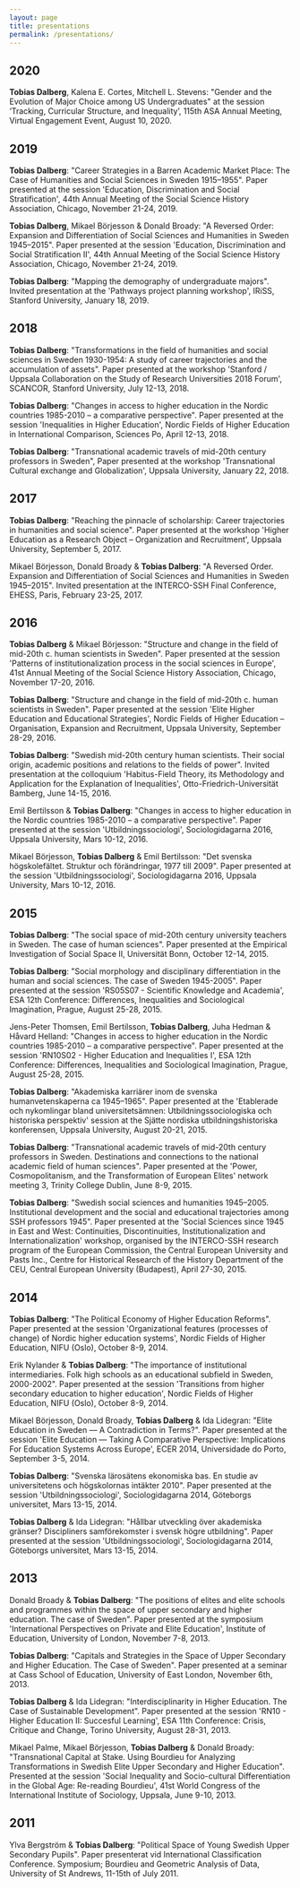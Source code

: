 ```yaml
---
layout: page
title: presentations
permalink: /presentations/
---
```


## 2020

**Tobias Dalberg**, Kalena E. Cortes, Mitchell L. Stevens: "Gender and the Evolution of Major Choice among US Undergraduates" at the session ‘Tracking, Curricular Structure, and Inequality’, 115th ASA Annual Meeting, Virtual Engagement Event, August 10, 2020.

## 2019

**Tobias Dalberg**: "Career Strategies in a Barren Academic Market Place: The Case of Humanities and Social Sciences in Sweden 1915–1955". Paper presented at the session 'Education, Discrimination and Social Stratification', 44th Annual Meeting of the Social Science History Association, Chicago, November 21-24, 2019.

**Tobias Dalberg**, Mikael Börjesson & Donald Broady: "A Reversed Order: Expansion and Differentiation of Social Sciences and Humanities in Sweden 1945–2015". Paper presented at the session 'Education, Discrimination and Social Stratification II', 44th Annual Meeting of the Social Science History Association, Chicago, November 21-24, 2019.

**Tobias Dalberg**: "Mapping the demography of undergraduate majors". Invited presentation at the 'Pathways project planning workshop', IRiSS, Stanford University, January 18, 2019.

## 2018

**Tobias Dalberg**: "Transformations in the field of humanities and social sciences in Sweden 1930-1954: A study of career trajectories and the accumulation of assets". Paper presented at the workshop 'Stanford / Uppsala Collaboration on the Study of Research Universities 2018 Forum', SCANCOR, Stanford University, July 12-13, 2018.

**Tobias Dalberg**: "Changes in access to higher education in the Nordic countries 1985-2010 – a comparative perspective". Paper presented at the session 'Inequalities in Higher Education', Nordic Fields of Higher Education in International Comparison, Sciences Po, April 12-13, 2018.

**Tobias Dalberg**: "Transnational academic travels of mid-20th century professors in Sweden", Paper presented at the workshop 'Transnational Cultural exchange and Globalization', Uppsala University, January 22, 2018.

## 2017

**Tobias Dalberg**: "Reaching the pinnacle of scholarship: Career trajectories in humanities and social science". Paper presented at the workshop 'Higher Education as a Research Object – Organization and Recruitment', Uppsala University, September 5, 2017.

Mikael Börjesson, Donald Broady & **Tobias Dalberg**: "A Reversed Order. Expansion and Differentiation of Social Sciences and Humanities in Sweden 1945–2015". Invited presentation at the INTERCO-SSH Final Conference, EHESS, Paris, February 23-25, 2017.

## 2016

**Tobias Dalberg** & Mikael Börjesson: "Structure and change in the field of mid-20th c. human scientists in Sweden". Paper presented at the session 'Patterns of institutionalization process in the social sciences in Europe', 41st Annual Meeting of the Social Science History Association, Chicago, November 17-20, 2016.

**Tobias Dalberg**: "Structure and change in the field of mid-20th c. human scientists in Sweden". Paper presented at the session 'Elite Higher Education and Educational Strategies', Nordic Fields of Higher Education – Organisation, Expansion and Recruitment, Uppsala University, September 28-29, 2016.

**Tobias Dalberg**: "Swedish mid-20th century human scientists. Their social origin, academic positions and relations to the fields of power". Invited presentation at the colloquium 'Habitus-Field Theory, its Methodology and Application for the Explanation of Inequalities', Otto-Friedrich-Universität Bamberg, June 14-15, 2016.

Emil Bertilsson & **Tobias Dalberg**: "Changes in access to higher education in the Nordic countries 1985-2010 – a comparative perspective". Paper presented at the session 'Utbildningssociologi', Sociologidagarna 2016, Uppsala University, Mars 10-12, 2016.

Mikael Börjesson, **Tobias Dalberg** & Emil Bertilsson: "Det svenska högskolefältet. Struktur och förändringar, 1977 till 2009". Paper presented at the session 'Utbildningssociologi', Sociologidagarna 2016, Uppsala University, Mars 10-12, 2016.

## 2015

**Tobias Dalberg**: "The social space of mid-20th century university teachers in Sweden. The case of human sciences". Paper presented at the Empirical Investigation of Social Space II, Universität Bonn, October 12-14, 2015.

**Tobias Dalberg**: "Social morphology and disciplinary differentiation in the human and social sciences. The case of Sweden 1945-2005". Paper presented at the session 'RS05S07 - Scientific Knowledge and Academia', ESA 12th Conference: Differences, Inequalities and Sociological Imagination, Prague, August 25-28, 2015.

Jens-Peter Thomsen, Emil Bertilsson, **Tobias Dalberg**, Juha Hedman & Håvard Helland: "Changes in access to higher education in the Nordic countries 1985-2010 – a comparative perspective". Paper presented at the session 'RN10S02 - Higher Education and Inequalities I', ESA 12th Conference: Differences, Inequalities and Sociological Imagination, Prague, August 25-28, 2015.

**Tobias Dalberg**: "Akademiska karriärer inom de svenska humanvetenskaperna ca 1945–1965". Paper presented at the 'Etablerade och nykomlingar bland universitetsämnen: Utbildningssociologiska och historiska perspektiv' session at the Sjätte nordiska utbildningshistoriska konferensen, Uppsala University, August 20-21, 2015.

**Tobias Dalberg**: "Transnational academic travels of mid-20th century professors in Sweden. Destinations and connections to the national academic field of human sciences". Paper presented at the 'Power, Cosmopolitanism, and the Transformation of European Elites' network meeting 3, Trinity College Dublin, June 8-9, 2015.

**Tobias Dalberg**: "Swedish social sciences and humanities 1945–2005. Institutional development and the social and educational trajectories among SSH professors 1945". Paper presented at the 'Social Sciences since 1945 in East and West: Continuities, Discontinuities, Institutionalization and Internationalization' workshop, organised by the INTERCO-SSH research program of the European Commission, the Central European University and Pasts Inc., Centre for Historical Research of the History Department of the CEU, Central European University (Budapest), April 27-30, 2015.

## 2014

**Tobias Dalberg**: "The Political Economy of Higher Education Reforms". Paper presented at the session 'Organizational features (processes of change) of Nordic higher education systems', Nordic Fields of Higher Education, NIFU (Oslo), October 8-9, 2014.

Erik Nylander & **Tobias Dalberg**: "The importance of institutional intermediaries. Folk high schools as an educational subfield in Sweden, 2000-2002". Paper presented at the session 'Transitions from higher secondary education to higher education', Nordic Fields of Higher Education, NIFU (Oslo), October 8-9, 2014.

Mikael Börjesson, Donald Broady, **Tobias Dalberg** & Ida Lidegran: "Elite Education in Sweden — A Contradiction in Terms?". Paper presented at the session 'Elite Education — Taking A Comparative Perspective: Implications For Education Systems Across Europe', ECER 2014, Universidade do Porto, September 3-5, 2014.

**Tobias Dalberg**: "Svenska lärosätens ekonomiska bas. En studie av universitetens och högskolornas intäkter 2010". Paper presented at the session 'Utbildningssociologi', Sociologidagarna 2014, Göteborgs universitet, Mars 13-15, 2014.

**Tobias Dalberg** & Ida Lidegran: "Hållbar utveckling över akademiska gränser? Discipliners samförekomster i svensk högre utbildning". Paper presented at the session 'Utbildningssociologi', Sociologidagarna 2014, Göteborgs universitet, Mars 13-15, 2014.

## 2013

Donald Broady & **Tobias Dalberg**: "The positions of elites and elite schools and programmes within the space of upper secondary and higher education. The case of Sweden". Paper presented at the symposium 'International Perspectives on Private and Elite Education', Institute of Education, University of London, November 7-8, 2013.

**Tobias Dalberg**: "Capitals and Strategies in the Space of Upper Secondary and Higher Education. The Case of Sweden". Paper presented at a seminar at Cass School of Education, University of East London, November 6th, 2013.

**Tobias Dalberg** & Ida Lidegran: "Interdisciplinarity in Higher Education. The Case of Sustainable Development". Paper presented at the session 'RN10 - Higher Education II: Succesful Learning', ESA 11th Conference: Crisis, Critique and Change, Torino University, August 28-31, 2013.

Mikael Palme, Mikael Börjesson, **Tobias Dalberg** & Donald Broady: "Transnational Capital at Stake. Using Bourdieu for Analyzing Transformations in Swedish Elite Upper Secondary and Higher Education". Presented at the session 'Social Inequality and Socio-cultural Differentiation in the Global Age: Re-reading Bourdieu', 41st World Congress of the International Institute of Sociology, Uppsala, June 9-10, 2013.

## 2011

Ylva Bergström & **Tobias Dalberg**: "Political Space of Young Swedish Upper Secondary Pupils". Paper presenterat vid International Classification Conference. Symposium; Bourdieu and Geometric Analysis of Data, University of St Andrews, 11-15th of July 2011.
